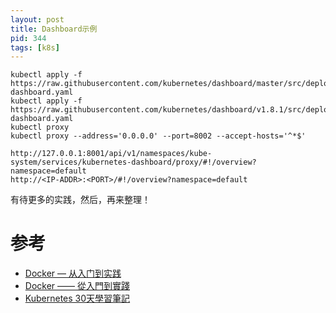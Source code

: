 ```yaml
---
layout: post
title: Dashboard示例
pid: 344
tags: [k8s]
---
```


```demo
kubectl apply -f https://raw.githubusercontent.com/kubernetes/dashboard/master/src/deploy/recommended/kubernetes-dashboard.yaml
kubectl apply -f https://raw.githubusercontent.com/kubernetes/dashboard/v1.8.1/src/deploy/recommended/kubernetes-dashboard.yaml
kubectl proxy
kubectl proxy --address='0.0.0.0' --port=8002 --accept-hosts='^*$'

http://127.0.0.1:8001/api/v1/namespaces/kube-system/services/kubernetes-dashboard/proxy/#!/overview?namespace=default
http://<IP-ADDR>:<PORT>/#!/overview?namespace=default
```

有待更多的实践，然后，再来整理！


# 参考

+ [Docker — 从入门到实践](https://github.com/yeasy/docker_practice/)
+ [Docker —— 從入門到實踐](https://philipzheng.gitbooks.io/docker_practice/content/)
+ [Kubernetes 30天學習筆記](https://github.com/zxcvbnius/k8s-30-day-sharing) 